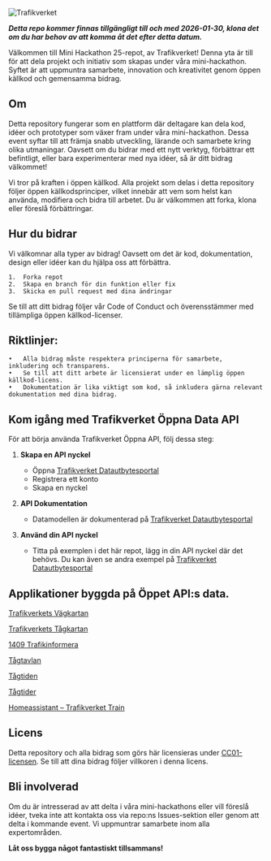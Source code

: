 ![Trafikverket](https://bransch.trafikverket.se/Trafikverket/Templates/Images/Responsive/trv-logo.png)

***Detta repo kommer finnas tillgängligt till och med 2026-01-30, klona det om du har behov av att komma åt det efter detta datum.***


Välkommen till Mini Hackathon 25-repot, av Trafikverket! Denna yta är till för att dela projekt och initiativ som skapas under våra mini-hackathon. Syftet är att uppmuntra samarbete, innovation och kreativitet genom öppen källkod och gemensamma bidrag.

## Om

Detta repository fungerar som en plattform där deltagare kan dela kod, idéer och prototyper som växer fram under våra mini-hackathon. Dessa event syftar till att främja snabb utveckling, lärande och samarbete kring olika utmaningar. Oavsett om du bidrar med ett nytt verktyg, förbättrar ett befintligt, eller bara experimenterar med nya idéer, så är ditt bidrag välkommet!

Vi tror på kraften i öppen källkod. Alla projekt som delas i detta repository följer öppen källkodsprinciper, vilket innebär att vem som helst kan använda, modifiera och bidra till arbetet. Du är välkommen att forka, klona eller föreslå förbättringar.

## Hur du bidrar

Vi välkomnar alla typer av bidrag! Oavsett om det är kod, dokumentation, design eller idéer kan du hjälpa oss att förbättra.

	1.	Forka repot
	2.	Skapa en branch för din funktion eller fix
	3.	Skicka en pull request med dina ändringar

Se till att ditt bidrag följer vår Code of Conduct och överensstämmer med tillämpliga öppen källkod-licenser.

## Riktlinjer:

	•	Alla bidrag måste respektera principerna för samarbete, inkludering och transparens.
	•	Se till att ditt arbete är licensierat under en lämplig öppen källkod-licens.
	•	Dokumentation är lika viktigt som kod, så inkludera gärna relevant dokumentation med dina bidrag.

## Kom igång med Trafikverket Öppna Data API
För att börja använda Trafikverket Öppna API, följ dessa steg:

1. **Skapa en API nyckel**
   - Öppna [Trafikverket Datautbytesportal](https://data.trafikverket.se/documentation/datacache/intro)
   - Registrera ett konto
   - Skapa en nyckel
     
2. **API Dokumentation**
   - Datamodellen är dokumenterad på [Trafikverket Datautbytesportal](https://data.trafikverket.se/documentation/datacache/data-model)
  
3. **Använd din API nyckel**
   - Titta på exemplen i det här repot, lägg in din API nyckel där det behövs. Du kan även se andra exempel på [Trafikverket Datautbytesportal](https://data.trafikverket.se/documentation/datacache/example-code)

## Applikationer byggda på Öppet API:s data.

[Trafikverkets Vägkartan](https://www.trafikverket.se/trafikinformation/vag)

[Trafikverkets Tågkartan](https://www.trafikverket.se/trafikinformation/tagkarta/)

[1409 Trafikinformera](https://1409.se/)

[Tågtavlan](https://xn--tgtavlan-9za.se/app/station/blgc)

[Tågtiden](https://tagtiden.se/)

[Tågtider](https://tagtider.net/)

[Homeassistant – Trafikverket Train](https://www.home-assistant.io/integrations/trafikverket_train/)


## Licens

Detta repository och alla bidrag som görs här licensieras under [CC01-licensen](LICENSE). Se till att dina bidrag följer villkoren i denna licens.

## Bli involverad

Om du är intresserad av att delta i våra mini-hackathons eller vill föreslå idéer, tveka inte att kontakta oss via repo:ns Issues-sektion eller genom att delta i kommande event. Vi uppmuntrar samarbete inom alla expertområden.

**Låt oss bygga något fantastiskt tillsammans!**
